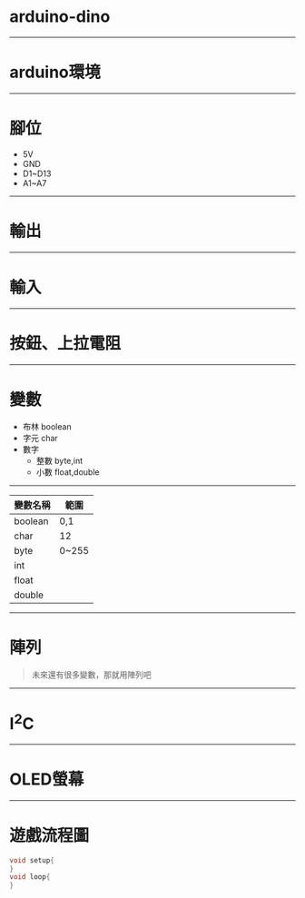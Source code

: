 # arduino-dino

---

# arduino環境

---

# 腳位

+ 5V
+ GND
+ D1~D13
+ A1~A7

---

# 輸出

---

# 輸入

---

# 按鈕、上拉電阻

---

# 變數

+ 布林 boolean
+ 字元 char
+ 數字 
  + 整數 byte,int
  + 小數 float,double

---

|變數名稱|範圍|
|-------|--------|
|boolean|0,1|
|char   |12      |
|byte   |0~255|
|int    |
|float  |
|double |

---


# 陣列

> 未來還有很多變數，那就用陣列吧

---

# I<sup>2</sup>C

---

# OLED螢幕

---

# 遊戲流程圖

```c
void setup{
}
void loop{
}
```
